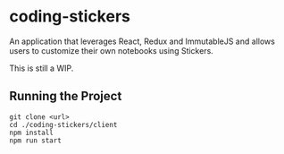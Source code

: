 # coding-stickers

An application that leverages React, Redux and ImmutableJS and allows users to customize
their own notebooks using Stickers.

This is still a WIP.

## Running the Project

```
git clone <url>
cd ./coding-stickers/client
npm install
npm run start
```
